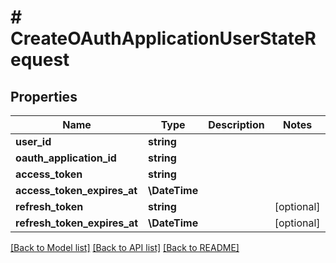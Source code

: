 # # CreateOAuthApplicationUserStateRequest

## Properties

Name | Type | Description | Notes
------------ | ------------- | ------------- | -------------
**user_id** | **string** |  |
**oauth_application_id** | **string** |  |
**access_token** | **string** |  |
**access_token_expires_at** | **\DateTime** |  |
**refresh_token** | **string** |  | [optional]
**refresh_token_expires_at** | **\DateTime** |  | [optional]

[[Back to Model list]](../../README.md#models) [[Back to API list]](../../README.md#endpoints) [[Back to README]](../../README.md)
